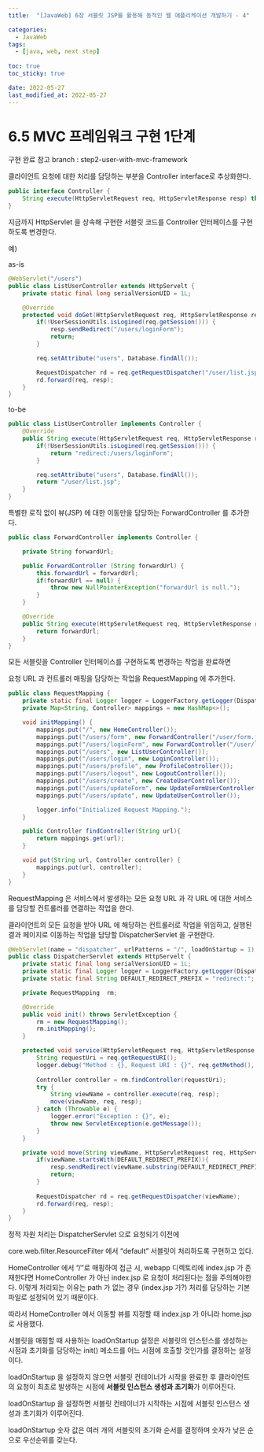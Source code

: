```yaml
---
title:  "[JavaWeb] 6장 서블릿 JSP를 활용해 동적인 웹 애플리케이션 개발하기 - 4"

categories:
  - JavaWeb
tags:
  - [java, web, next step]
  
toc: true
toc_sticky: true

date: 2022-05-27
last_modified_at: 2022-05-27
---
```


# 6.5 MVC 프레임워크 구현 1단계

구현 완료 참고 branch : step2-user-with-mvc-framework

클라이언트 요청에 대한 처리를 담당하는 부분을 Controller interface로 추상화한다.

```java
public interface Controller {
	String execute(HttpServletRequest req, HttpServletResponse resp) throws Exception;
}
```

지금까지 HttpServlet 을 상속해 구현한 서블릿 코드를 Controller 인터페이스를 구현하도록 변경한다.

예) 

as-is

```java
@WebServlet("/users")
public class ListUserController extends HttpServelt {
	private static final long serialVersionUID = 1L;

	@Override
	protected void doGet(HttpServletRequest req, HttpServletResponse resp) throws ServletException, IOException {
		if(!UserSessionUtils.isLogined(req.getSession())) {
			resp.sendRedirect("/users/loginForm");
			return;
		}

		req.setAttribute("users", Database.findAll());

		RequestDispatcher rd = req.getRequestDispatcher("/user/list.jsp");
		rd.forward(req, resp);
	}
}
```

to-be

```java
public class ListUserController implements Controller {
	@Override
	public String execute(HttpServletRequest req, HttpServletResponse resp) throws Exception {
		if(!UserSessionUtils.isLogined(req.getSession())) {
			return "redirect:/users/loginForm";
		}

		req.setAttribute("users", Database.findAll());
		return "/user/list.jsp";
	}
}
```

특별한 로직 없이 뷰(JSP) 에 대한 이동만을 담당하는 ForwardController 를 추가한다.

```java
public class ForwardController implements Controller {

	private String forwardUrl;

	public ForwardController (String forwardUrl) {
		this.forwardUrl = forwardUrl;
		if(forwardUrl == null) {
			throw new NullPointerException("forwardUrl is null.");
		}
	}

	@Override
	public String execute(HttpServletRequest req, HttpServletResponse resp) throws Exception {
		return forwardUrl;
	}
}
```

모든 서블릿을 Controller 인터페이스를 구현하도록 변경하는 작업을 완료하면

요청 URL 과 컨트롤러 매핑을 담당하는 작업을 RequestMapping 에 추가한다.

```java
public class RequestMapping {
	private static final Logger logger = LoggerFactory.getLogger(DispatcherServlet.class);
	private Map<String, Controller> mappings = new HashMap<>();

	void initMapping() {
		mappings.put("/", new HomeController());
		mappings.put("/users/form", new ForwardController("/user/form.jsp"));
		mappings.put("/users/loginForm", new ForwardController("/user/login.jsp"));
		mappings.put("/users", new ListUserController());
		mappings.put("/users/login", new LoginController());
		mappings.put("/users/profile", new ProfileController());
		mappings.put("/users/logout", new LogoutController());
		mappings.put("/users/create", new CreateUserController());
		mappings.put("/users/updateForm", new UpdateFormUserController());
		mappings.put("/users/update", new UpdateUserController());

		logger.info("Initialized Request Mapping.");
	}

	public Controller findController(String url){
		return mappings.get(url);
	}

	void put(String url, Controller controller) {
		mappings.put(url, controller);
	}
}
```

RequestMapping 은 서비스에서 발생하는 모든 요청 URL 과 각 URL 에 대한 서비스를 담당할 컨트롤러를 연결하는 작업을 한다.

클라이언트의 모든 요청을 받아 URL 에 해당하는 컨트롤러로 작업을 위임하고, 실행된 결과 페이지로 이동하는 작업을 담당할 DispatcherServlet  을 구현한다.

```java
@WebServlet(name = "dispatcher", urlPatterns = "/", loadOnStartup = 1)
public class DispatcherServlet extends HttpServelt {
	private static final long serialVersionUID = 1L;
	private static final Logger logger = LoggerFactory.getLogger(DispatcherServlet.class);
	private static final String DEFAULT_REDIRECT_PREFIX = "redirect:";

	private RequestMapping  rm;

	@Override
	public void init() throws ServletException {
		rm = new RequestMapping();
		rm.initMapping();
	}

	protected void service(HttpServletRequest req, HttpServletResponse resp) throws ServletException, IOException {
		String requestUri = req.getRequestURI();
		logger.debug("Method : {}, Request URI : {}", req.getMethod(), requestUri);
		
		Controller controller = rm.findController(requestUri);
		try {
			String viewName = controller.execute(req, resp);
			move(viewName, req, resp);
		} catch (Throwable e) {
			logger.error("Exception : {}", e);
			throw new ServletException(e.getMessage());
		}
	}

	private void move(String viewName, HttpServletRequest req, HttpServletResponse resp) throws ServletException, IOException {
		if(viewName.startsWith(DEFAULT_REDIRECT_PREFIX)){
			resp.sendRedirect(viewName.substring(DEFAULT_REDIRECT_PREFIX.length()));
			return;
		}
		
		RequestDispatcher rd = req.getRequestDispatcher(viewName);
		rd.forward(req, resp);
	}		
}
```

정적 자원 처리는 DispatcherServlet 으로 요청되기 이전에

core.web.filter.ResourceFilter 에서 “default” 서블릿이 처리하도록 구현하고 있다.

HomeController 에서 “/”로 매핑하여 접근 시, webapp 디렉토리에 index.jsp 가 존재한다면 HomeController 가 아닌 index.jsp 로 요청이 처리된다는 점을 주의해야한다. 이렇게 처리되는 이유는 path 가 없는 경우 (index.jsp 가?) 처리를 담당하는 기본 파일로 설정되어 있기 때문이다. 

따라서 HomeController 에서 이동할 뷰를 지정할 때 index.jsp 가 아니라 home.jsp 로 사용했다.

서블릿을 매핑할 때 사용하는 loadOnStartup 설정은 서블릿의 인스턴스를 생성하는 시점과 초기화를 담당하는 init() 메소드를 어느 시점에 호출할 것인가를 결정하는 설정이다.

loadOnStartup 을 설정하지 않으면 서블릿 컨테이너가 시작을 완료한 후 클라이언트의 요청이 최초로 발생하는 시점에 **서블릿 인스턴스 생성과 초기화**가 이루어진다.

loadOnStartup 을 설정하면 서블릿 컨테이너가 시작하는 시점에 서블릿 인스턴스 생성과 초기화가 이루어진다.

loadOnStartup 숫자 값은 여러 개의 서블릿의 초기화 순서를 결정하며 숫자가 낮은 순으로 우선순위를 갖는다.
